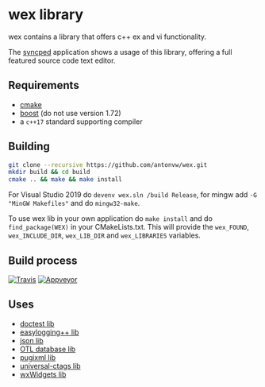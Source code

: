 # wex library

wex contains a library that offers c++ ex and vi functionality.

The [syncped](http://sourceforge.net/projects/syncped) application
shows a usage of this library, offering a full featured source code text editor.

## Requirements

- [cmake](http://www.cmake.org/)
- [boost](https://www.boost.org) (do not use version 1.72)
- a `c++17` standard supporting compiler

## Building

```bash
git clone --recursive https://github.com/antonvw/wex.git
mkdir build && cd build
cmake .. && make && make install
```

For Visual Studio 2019 do
  `devenv wex.sln /build Release`,
for mingw add `-G "MinGW Makefiles"` and do `mingw32-make`.

To use wex lib in your own application do `make install` and
do `find_package(WEX)` in your CMakeLists.txt. This will provide the
`wex_FOUND`, `wex_INCLUDE_DIR`, `wex_LIB_DIR` and `wex_LIBRARIES` variables.

## Build process

  [![Travis](https://travis-ci.org/antonvw/wex.png?branch=develop)](https://travis-ci.org/antonvw/wex)
  [![Appveyor](https://ci.appveyor.com/api/projects/status/a346d8537whyrjev?svg=true)](https://ci.appveyor.com/project/antonvw/wex)

## Uses

- [doctest lib](https://github.com/onqtam/doctest)
- [easylogging++ lib](https://github.com/amrayn/easyloggingpp)
- [json lib](https://github.com/nlohmann/json)
- [OTL database lib](http://otl.sourceforge.net/)
- [pugixml lib](https://github.com/zeux/pugixml)
- [universal-ctags lib](https://github.com/universal-ctags/ctags)
- [wxWidgets lib](https://github.com/wxWidgets/wxWidgets/)
